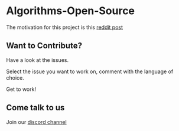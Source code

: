 # Algorithms-Open-Source

The motivation for this project is this [reddit post]( https://www.reddit.com/r/compsci/comments/fuaudc/10_algorithms_every_computer_science_student_must/)


## Want to Contribute?

Have a look at the issues.

Select the issue you want to work on, comment with the language of choice.

Get to work!

## Come talk to us

Join our [discord channel](https://discord.gg/XKme36j)
